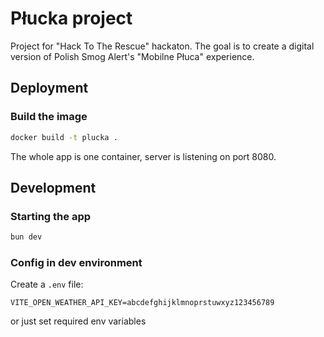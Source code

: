 # Płucka project
Project for "Hack To The Rescue" hackaton. The goal is to create a digital version of Polish Smog Alert's "Mobilne Płuca" experience.

## Deployment
### Build the image
```bash
docker build -t plucka .
```

The whole app is one container, server is listening on port 8080.

## Development
### Starting the app
```bash
bun dev
```

### Config in dev environment
Create a `.env` file:
```
VITE_OPEN_WEATHER_API_KEY=abcdefghijklmnoprstuwxyz123456789
```
or just set required env variables
